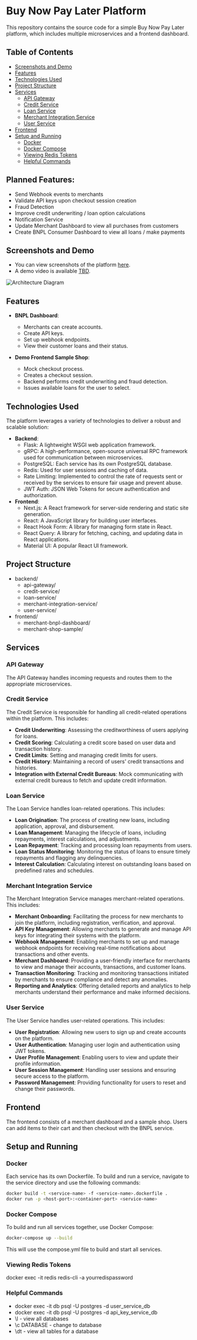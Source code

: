 # Buy Now Pay Later Platform

This repository contains the source code for a simple Buy Now Pay Later platform, which includes multiple microservices and a frontend dashboard.

## Table of Contents

- [Screenshots and Demo](#screenshots-and-demo)
- [Features](#features)
- [Technologies Used](#technologies-used)
- [Project Structure](#project-structure)
- [Services](#services)
  - [API Gateway](#api-gateway)
  - [Credit Service](#credit-service)
  - [Loan Service](#loan-service)
  - [Merchant Integration Service](#merchant-integration-service)
  - [User Service](#user-service)
- [Frontend](#frontend)
- [Setup and Running](#setup-and-running)
  - [Docker](#docker)
  - [Docker Compose](#docker-compose)
  - [Viewing Redis Tokens](#viewing-redis-tokens)
  - [Helpful Commands](#helpful-commands)

## Planned Features:
- Send Webhook events to merchants
- Validate API keys upon checkout session creation
- Fraud Detection
- Improve credit underwriting / loan option calculations
- Notification Service
- Update Merchant Dashboard to view all purchases from customers
- Create BNPL Consumer Dashboard to view all loans / make payments

## Screenshots and Demo

- You can view screenshots of the platform [here](./assets).
- A demo video is available [TBD](#).

![
Architecture Diagram](./assets/architecture.png)

## Features

- **BNPL Dashboard**:

  - Merchants can create accounts.
  - Create API keys.
  - Set up webhook endpoints.
  - View their customer loans and their status.

- **Demo Frontend Sample Shop**:
  - Mock checkout process.
  - Creates a checkout session.
  - Backend performs credit underwriting and fraud detection.
  - Issues available loans for the user to select.

## Technologies Used

The platform leverages a variety of technologies to deliver a robust and scalable solution:

- **Backend**:
  - Flask: A lightweight WSGI web application framework.
  - gRPC: A high-performance, open-source universal RPC framework used for communication between microservices.
  - PostgreSQL: Each service has its own PostgreSQL database.
  - Redis: Used for user sessions and caching of data.
  - Rate Limiting: Implemented to control the rate of requests sent or received by the services to ensure fair usage and prevent abuse.
  - JWT Auth: JSON Web Tokens for secure authentication and authorization.
- **Frontend**:
  - Next.js: A React framework for server-side rendering and static site generation.
  - React: A JavaScript library for building user interfaces.
  - React Hook Form: A library for managing form state in React.
  - React Query: A library for fetching, caching, and updating data in React applications.
  - Material UI: A popular React UI framework.

## Project Structure

- backend/
  - api-gateway/
  - credit-service/
  - loan-service/
  - merchant-integration-service/
  - user-service/
- frontend/
  - merchant-bnpl-dashboard/
  - merchant-shop-sample/

## Services

### API Gateway

The API Gateway handles incoming requests and routes them to the appropriate microservices.

### Credit Service

The Credit Service is responsible for handling all credit-related operations within the platform. This includes:

- **Credit Underwriting**: Assessing the creditworthiness of users applying for loans.
- **Credit Scoring**: Calculating a credit score based on user data and transaction history.
- **Credit Limits**: Setting and managing credit limits for users.
- **Credit History**: Maintaining a record of users' credit transactions and histories.
- **Integration with External Credit Bureaus**: Mock communicating with external credit bureaus to fetch and update credit information.

### Loan Service

The Loan Service handles loan-related operations. This includes:

- **Loan Origination**: The process of creating new loans, including application, approval, and disbursement.
- **Loan Management**: Managing the lifecycle of loans, including repayments, interest calculations, and adjustments.
- **Loan Repayment**: Tracking and processing loan repayments from users.
- **Loan Status Monitoring**: Monitoring the status of loans to ensure timely repayments and flagging any delinquencies.
- **Interest Calculation**: Calculating interest on outstanding loans based on predefined rates and schedules.

### Merchant Integration Service

The Merchant Integration Service manages merchant-related operations. This includes:

- **Merchant Onboarding**: Facilitating the process for new merchants to join the platform, including registration, verification, and approval.
- **API Key Management**: Allowing merchants to generate and manage API keys for integrating their systems with the platform.
- **Webhook Management**: Enabling merchants to set up and manage webhook endpoints for receiving real-time notifications about transactions and other events.
- **Merchant Dashboard**: Providing a user-friendly interface for merchants to view and manage their accounts, transactions, and customer loans.
- **Transaction Monitoring**: Tracking and monitoring transactions initiated by merchants to ensure compliance and detect any anomalies.
- **Reporting and Analytics**: Offering detailed reports and analytics to help merchants understand their performance and make informed decisions.

### User Service

The User Service handles user-related operations. This includes:

- **User Registration**: Allowing new users to sign up and create accounts on the platform.
- **User Authentication**: Managing user login and authentication using JWT tokens.
- **User Profile Management**: Enabling users to view and update their profile information.
- **User Session Management**: Handling user sessions and ensuring secure access to the platform.
- **Password Management**: Providing functionality for users to reset and change their passwords.

## Frontend

The frontend consists of a merchant dashboard and a sample shop. Users can add items to their cart and then checkout with the BNPL service.

## Setup and Running

### Docker

Each service has its own Dockerfile. To build and run a service, navigate to the service directory and use the following commands:

```sh
docker build -t <service-name> -f <service-name>.dockerfile .
docker run -p <host-port>:<container-port> <service-name>
```

### Docker Compose

To build and run all services together, use Docker Compose:

```sh
docker-compose up --build
```

This will use the compose.yml file to build and start all services.

### Viewing Redis Tokens

docker exec -it redis redis-cli -a yourredispassword

### Helpful Commands

- docker exec -it db psql -U postgres -d user_service_db
- docker exec -it db psql -U postgres -d api_key_service_db
- \l - view all databases
- \c DATABASE - change to database
- \dt - view all tables for a database
